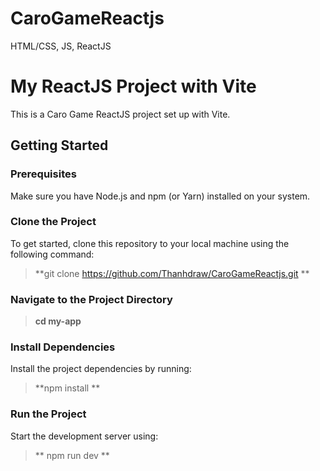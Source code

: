 # CaroGameReactjs
HTML/CSS, JS, ReactJS
# My ReactJS Project with Vite

This is a Caro Game ReactJS project set up with Vite.

## Getting Started

### Prerequisites

Make sure you have Node.js and npm (or Yarn) installed on your system.

### Clone the Project

To get started, clone this repository to your local machine using the following command:

>**git clone https://github.com/Thanhdraw/CaroGameReactjs.git **

### Navigate to the Project Directory
>**cd my-app**

### Install Dependencies
Install the project dependencies by running:
>**npm install **

### Run the Project
Start the development server using:
>** npm run dev ** 


